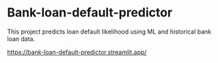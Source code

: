 # Bank-loan-default-predictor
This project predicts loan default likelihood using ML and historical bank loan data.


https://bank-loan-default-predictor.streamlit.app/
